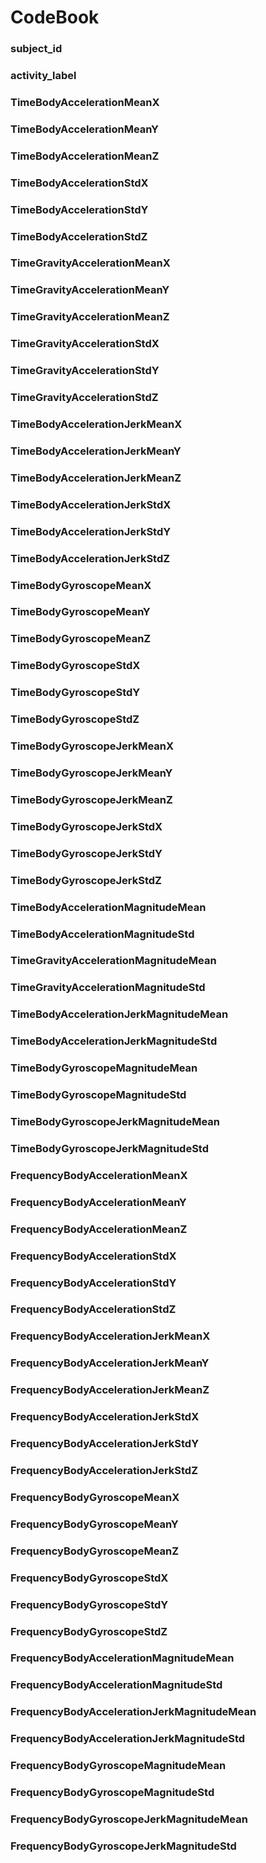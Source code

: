 # CodeBook

### subject_id
### activity_label
### TimeBodyAccelerationMeanX
### TimeBodyAccelerationMeanY
### TimeBodyAccelerationMeanZ
### TimeBodyAccelerationStdX
### TimeBodyAccelerationStdY
### TimeBodyAccelerationStdZ
### TimeGravityAccelerationMeanX
### TimeGravityAccelerationMeanY
### TimeGravityAccelerationMeanZ
### TimeGravityAccelerationStdX
### TimeGravityAccelerationStdY
### TimeGravityAccelerationStdZ
### TimeBodyAccelerationJerkMeanX
### TimeBodyAccelerationJerkMeanY
### TimeBodyAccelerationJerkMeanZ
### TimeBodyAccelerationJerkStdX
### TimeBodyAccelerationJerkStdY
### TimeBodyAccelerationJerkStdZ
### TimeBodyGyroscopeMeanX
### TimeBodyGyroscopeMeanY
### TimeBodyGyroscopeMeanZ
### TimeBodyGyroscopeStdX
### TimeBodyGyroscopeStdY
### TimeBodyGyroscopeStdZ
### TimeBodyGyroscopeJerkMeanX
### TimeBodyGyroscopeJerkMeanY
### TimeBodyGyroscopeJerkMeanZ
### TimeBodyGyroscopeJerkStdX
### TimeBodyGyroscopeJerkStdY
### TimeBodyGyroscopeJerkStdZ
### TimeBodyAccelerationMagnitudeMean
### TimeBodyAccelerationMagnitudeStd
### TimeGravityAccelerationMagnitudeMean
### TimeGravityAccelerationMagnitudeStd
### TimeBodyAccelerationJerkMagnitudeMean
### TimeBodyAccelerationJerkMagnitudeStd
### TimeBodyGyroscopeMagnitudeMean
### TimeBodyGyroscopeMagnitudeStd
### TimeBodyGyroscopeJerkMagnitudeMean
### TimeBodyGyroscopeJerkMagnitudeStd
### FrequencyBodyAccelerationMeanX
### FrequencyBodyAccelerationMeanY
### FrequencyBodyAccelerationMeanZ
### FrequencyBodyAccelerationStdX
### FrequencyBodyAccelerationStdY
### FrequencyBodyAccelerationStdZ
### FrequencyBodyAccelerationJerkMeanX
### FrequencyBodyAccelerationJerkMeanY
### FrequencyBodyAccelerationJerkMeanZ
### FrequencyBodyAccelerationJerkStdX
### FrequencyBodyAccelerationJerkStdY
### FrequencyBodyAccelerationJerkStdZ
### FrequencyBodyGyroscopeMeanX
### FrequencyBodyGyroscopeMeanY
### FrequencyBodyGyroscopeMeanZ
### FrequencyBodyGyroscopeStdX
### FrequencyBodyGyroscopeStdY
### FrequencyBodyGyroscopeStdZ
### FrequencyBodyAccelerationMagnitudeMean
### FrequencyBodyAccelerationMagnitudeStd
### FrequencyBodyAccelerationJerkMagnitudeMean
### FrequencyBodyAccelerationJerkMagnitudeStd
### FrequencyBodyGyroscopeMagnitudeMean
### FrequencyBodyGyroscopeMagnitudeStd
### FrequencyBodyGyroscopeJerkMagnitudeMean
### FrequencyBodyGyroscopeJerkMagnitudeStd

